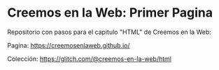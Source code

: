 # Creemos en la Web: Primer Pagina

Repositorio con pasos para el capitulo "HTML" de Creemos en la Web:

Pagina: https://creemosenlaweb.github.io/

Colección: https://glitch.com/@creemos-en-la-web/html

